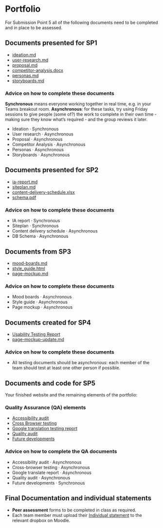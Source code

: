 # Portfolio

For Submission Point 5 all of the following documents need to be completed and in place to be assessed.

## Documents presented for SP1

- [ideation.md](1_User_and_Competitor_Research/ideation.md)
- [user-research.md](1_User_and_Competitor_Research/user-research.md)
- [proposal.md](1_User_and_Competitor_Research/proposal.md)
- [competitor-analysis.docx](1_User_and_Competitor_Research/competitor-analysis.docx)
- [personas.md](1_User_and_Competitor_Research/personas.md)
- [storyboards.md](1_User_and_Competitor_Research/storyboards.md)

### Advice on how to complete these documents

**Synchronous** means everyone working together in real time, e.g. in your Teams breakout room. **Asynchronous**: for these tasks, try using Friday sessions to give people (some of?) the work to complete in their own time - making sure they know what’s required - and the group reviews it later.

- Ideation · Synchronous
- User research · Asynchronous
- Proposal · Asynchronous
- Competitor Analysis · Asynchronous
- Personas · Asynchronous
- Storyboards · Asynchronous

## Documents presented for SP2

- [ia-report.md](2_IA_and_Content_Strategy/ia-report.md)
- [siteplan.md](2_IA_and_Content_Strategy/siteplan.md)
- [content-delivery-schedule.xlsx](2_IA_and_Content_Strategy/content-delivery-schedule.xlsx)
- [schema.pdf](2_IA_and_Content_Strategy/schema.pdf)

### Advice on how to complete these documents

- IA report · Synchronous
- Siteplan · Synchronous
- Content delivery schedule · Asynchronous
- DB Schema · Asynchronous

## Documents from SP3

- [mood-boards.md](3_Design_&_Prototyping/mood-boards.md)
- [style_guide.html](3_Design_&_Prototyping/styleguide/style_guide.html)
- [page-mockup.md](3_Design_&_Prototyping/page-mockup.md)

### Advice on how to complete these documents

- Mood boards · Asynchronous
- Style guide · Asynchronous
- Page mockup · Asynchronous

## Documents created for SP4

- [Usability Testing Report](4_Usability_Testing/usability_testing_report.md)
- [page-mockup-update.md](4_Usability_Testing/page-mockup-update.md)

### Advice on how to complete these documents

- All testing documents should be asynchronous: each member of the team should test at least one other person if possible.

## Documents and code for SP5

Your finished website and the remaining elements of the portfolio:

### Quality Assurance (QA) elements

- [Accessibility audit](5_QA_and_The_Guide/accessibility.pdf)
- [Cross Browser testing](5_QA_and_The_Guide/browser_testing.md)
- [Google translation testing report](5_QA_and_The_Guide/internationalisation.md)
- [Quality audit](5_QA_and_The_Guide/quality_audit.md)
- [Future developments](5_QA_and_The_Guide/future.md)

### Advice on how to complete the QA documents

- Accessibility audit · Asynchronous
- Cross-browser testing · Asynchronous
- Google translate report · Asynchronous
- Quality audit · Asynchronous
- Future developments · Synchronous

## Final Documentation and individual statements

- **Peer assessment** forms to be completed in class as required.
- Each team member must upload their [Individual statement](5_QA_and_The_Guide/individual_statement.docx) to the relevant dropbox on Moodle.
